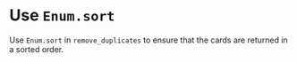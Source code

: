# Use `Enum.sort`

Use `Enum.sort` in `remove_duplicates` to ensure that the cards are returned in a sorted order.